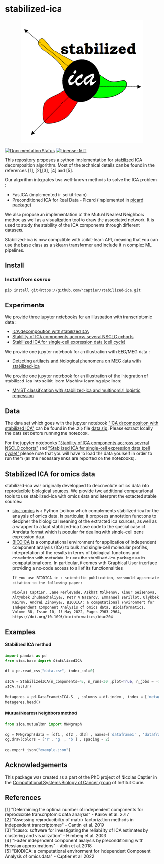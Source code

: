 # stabilized-ica

<p align="center">
    <img src="https://github.com/ncaptier/stabilized-ica/blob/feature_sklearn_api/docs/source/images/full_logo.png" width="400" height="400" />
</p>

[![Documentation Status](https://readthedocs.org/projects/stabilized-ica/badge/?version=latest)](https://stabilized-ica.readthedocs.io/en/latest/?badge=latest) 
[![License: MIT](https://img.shields.io/badge/License-MIT-yellow.svg)](https://opensource.org/licenses/MIT) 

This repository proposes a python implementation for stabilized ICA decomposition algorithm. Most of the technical
details can be found in the references [1], [2],[3], [4] and [5].

Our algorithm integrates two well-known methods to solve the ICA problem :

* FastICA (implemented in scikit-learn)
* Preconditioned ICA for Real Data - Picard (implemented in [picard package](https://pierreablin.github.io/picard/))

We also propose an implementation of the Mutual Nearest Neighbors method as well as a visualization tool to draw the associated network. It is used to study the stability of the ICA components through different datasets.   

Stabilized-ica is now compatible with scikit-learn API, meaning that you can use the base class as a sklearn transformer and include it in complex ML pipelines. 

## Install

### Install from source
```
pip install git+https://github.com/ncaptier/stabilized-ica.git
```

## Experiments

We provide three jupyter notebooks for an illustration with transcriptomic data :

* [ICA decomposition with stabilized ICA](https://github.com/ncaptier/stabilized-ica/blob/master/examples/transcriptomic_ICA.ipynb)
* [Stability of ICA components accross several NSCLC cohorts](https://github.com/ncaptier/stabilized-ica/blob/master/examples/stability_study.ipynb)
* [Stabilized ICA for single-cell expression data (cell cycle)](https://github.com/ncaptier/stabilized-ica/blob/master/examples/cell_cycle_ICA.ipynb)

We provide one jupyter notebook for an illustration with EEG/MEG data :

* [Detecting artifacts and biological phenomena on MEG data with stabilized-ica](https://github.com/ncaptier/stabilized-ica/blob/master/examples/sica_MEG.ipynb)

We provide one jupyter notebook for an illustration of the integration of stabilized-ica into scikit-learn Machine learning pipelines:   

* [MNIST classification with stabilized-ica and multinomial logistic regression](https://github.com/ncaptier/stabilized-ica/blob/master/examples/MNIST_classification.ipynb)

## Data

The data set which goes with the jupyter
notebook ["ICA decomposition with stabilized ICA"](https://github.com/ncaptier/stabilized-ica/blob/master/examples/transcriptomic_ICA.ipynb)
can be found in the .zip
file [data.zip](https://github.com/ncaptier/stabilized-ica/blob/master/examples/data.zip).
Please extract locally the data set before running the notebook.

For the jupyter
notebooks ["Stability of ICA components accross several NSCLC cohorts"](https://github.com/ncaptier/stabilized-ica/blob/master/examples/stability_study.ipynb)
and ["Stabilized ICA for single-cell expression data (cell cycle)"](https://github.com/ncaptier/stabilized-ica/blob/master/examples/cell_cycle_ICA.ipynb)
please note that you will have to load the data yourself in order to run them (all the necessary links are reported on
the notebooks).

## Stabilized ICA for omics data

stabilized-ica was originally developped to deconvolute omics data into reproducible biological sources. We provide two
additional computational tools to use stabilized-ica with omics data and interpret the extacted stable sources:

* [sica-omics](https://github.com/ncaptier/sica-omics) is a Python toolbox which complements stabilized-ica for the
  analysis of omics data. In particular, it proposes annotation functions to decipher the biological meaning of the
  extracted ica sources, as well as a wrapper to adapt stabilized-ica base code to the special case
  of [Anndata](https://anndata.readthedocs.io/en/latest/) format which is popular for dealing with single-cell gene
  expression data.
* [BIODICA](https://sysbio-curie.github.io/biodica-environment/) is a computational environment for application of
  independent component analysis (ICA) to bulk and single-cell molecular profiles, interpretation of the results in
  terms of biological functions and correlation with metadata. It uses the stabilized-ica package as its computational
  core. In particular, it comes with Graphical User interface providing a no-code access to all of its functionnalities.
    ```
  If you use BIODICA in a scientific publication, we would appreciate citation to the following paper:
  
    Nicolas Captier, Jane Merlevede, Askhat Molkenov, Ainur Seisenova, Altynbek Zhubanchaliyev, Petr V Nazarov, Emmanuel Barillot, Ulykbek Kairov, Andrei Zinovyev, BIODICA: a computational environment for Independent Component Analysis of omics data, Bioinformatics, Volume 38, Issue 10, 15 May 2022, Pages 2963–2964, https://doi.org/10.1093/bioinformatics/btac204
  ```

## Examples

#### Stabilized ICA method

```python
import pandas as pd
from sica.base import StabilizedICA

df = pd.read_csv("data.csv", index_col=0)

sICA = StabilizedICA(n_components=45, n_runs=30 ,plot=True, n_jobs = -1)
sICA.fit(df)

Metagenes = pd.DataFrame(sICA.S_ , columns = df.index , index = ['metagene ' + str(i) for i in range(sICA.S_.shape[0])])
Metagenes.head()
```

#### Mutual Nearest Neighbors method

```python
from sica.mutualknn import MNNgraph

cg = MNNgraph(data = [df1 , df2 , df3] , names=['dataframe1' , 'dataframe2' , 'dataframe3'] , k=1)
cg.draw(colors = ['r', 'g' , 'b'] , spacing = 2)

cg.export_json("example.json")
```

## Acknowledgements

This package was created as a part of the PhD project of Nicolas Captier in the [Computational Systems Biology of Cancer group](http://sysbio.curie.fr) of Institut Curie.

## References

[1] "Determining the optimal number of independent components for reproducible transcriptomic data analysis" - Kairov et
al. 2017   
[2] "Assessing reproducibility of matrix factorization methods in independent transcriptomes" - Cantini et al. 2019    
[3] "Icasso: software for investigating the reliability of ICA estimates by clustering and visualization" - Himberg et
al. 2003   
[4] "Faster independent component analysis by preconditioning with Hessian approximations" - Ablin et al. 2018   
[5] "BIODICA: a computational environment for Independent Component Analysis of omics data" - Captier et al. 2022